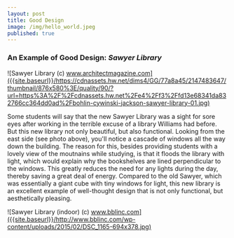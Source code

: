 ```yaml
---
layout: post
title: Good Design
image: /img/hello_world.jpeg
published: true
---
```


### An Example of Good Design: _Sawyer Library_

![Sawyer Library (c) www.architectmagazine.com]({{site.baseurl}}/https://cdnassets.hw.net/dims4/GG/77a8a45/2147483647/thumbnail/876x580%3E/quality/90/?url=https%3A%2F%2Fcdnassets.hw.net%2Fe4%2Ff3%2Ffd13e68341da832766cc364dd0ad%2Fbohlin-cywinski-jackson-sawyer-library-01.jpg)

Some students will say that the new Sawyer Library was a sight for sore eyes after working in the terrible excuse of a library Williams had before. But this new library not only beautiful, but also functional. Looking from the east side (see photo above), you'll notice a cascade of windows all the way down the building. The reason for this, besides providing students with a lovely view of the moutnains while studying, is that it floods the library with light, which would explain why the bookshelves are lined perpendicular to the windows. This greatly reduces the need for any lights during the day, thereby saving a great deal of energy. Compared to the old Sawyer, which was essentially a giant cube with tiny windows for light, this new library is an excellent example of well-thought design that is not only functional, but aesthetically pleasing.

![Sawyer Library (indoor) (c) www.bblinc.com]({{site.baseurl}}/http://www.bblinc.com/wp-content/uploads/2015/02/DSC_1165-694x378.jpg)
